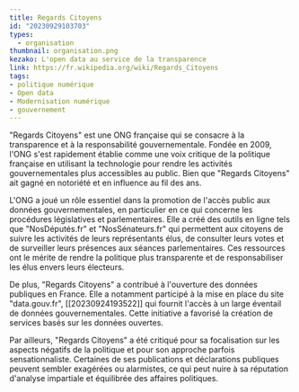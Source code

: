 ```yaml
---
title: Regards Citoyens
id: "20230929103703"
types:
  - organisation
thumbnail: organisation.png
kezako: L'open data au service de la transparence
link: https://fr.wikipedia.org/wiki/Regards_Citoyens
tags:
- politique numérique
- Open data
- Modernisation numérique
- gouvernement
---
```



"Regards Citoyens" est une ONG française qui se consacre à la transparence et à la responsabilité gouvernementale. Fondée en 2009, l'ONG s'est rapidement établie comme une voix critique de la politique française en utilisant la technologie pour rendre les activités gouvernementales plus accessibles au public. Bien que "Regards Citoyens" ait gagné en notoriété et en influence au fil des ans.

 L'ONG a joué un rôle essentiel dans la promotion de l'accès public aux données gouvernementales, en particulier en ce qui concerne les procédures législatives et parlementaires. Elle a créé des outils en ligne tels que "NosDéputés.fr" et "NosSénateurs.fr" qui permettent aux citoyens de suivre les activités de leurs représentants élus, de consulter leurs votes et de surveiller leurs présences aux séances parlementaires. Ces ressources ont le mérite de rendre la politique plus transparente et de responsabiliser les élus envers leurs électeurs.

De plus, "Regards Citoyens" a contribué à l'ouverture des données publiques en France. Elle a notamment participé à la mise en place du site "data.gouv.fr", [[20230924193522]] qui fournit l'accès à un large éventail de données gouvernementales. Cette initiative a favorisé la création de services basés sur les données ouvertes.

Par ailleurs, "Regards Citoyens" a été critiqué pour sa focalisation sur les aspects négatifs de la politique et pour son approche parfois sensationnaliste. Certaines de ses publications et déclarations publiques peuvent sembler exagérées ou alarmistes, ce qui peut nuire à sa réputation d'analyse impartiale et équilibrée des affaires politiques.